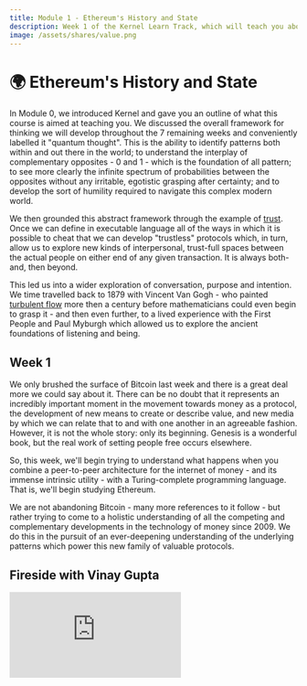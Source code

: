 ```yaml
---
title: Module 1 - Ethereum's History and State
description: Week 1 of the Kernel Learn Track, which will teach you about the ideas behind Ethereum and how they relate to building a better web.
image: /assets/shares/value.png
---
```


# 🌍 Ethereum's History and State

In Module 0, we introduced Kernel and gave you an outline of what this course is aimed at teaching you. We discussed the overall framework for thinking we will develop throughout the 7 remaining weeks and conveniently labelled it "quantum thought". This is the ability to identify patterns both within and out there in the world; to understand the interplay of complementary opposites - 0 and 1 - which is the foundation of all pattern; to see more clearly the infinite spectrum of probabilities between the opposites without any irritable, egotistic grasping after certainty; and to develop the sort of humility required to navigate this complex modern world.

We then grounded this abstract framework through the example of [trust](../module-0/trust). Once we can define in executable language all of the ways in which it is possible to cheat that we can develop "trustless" protocols which, in turn, allow us to explore new kinds of interpersonal, trust-full spaces between the actual people on either end of any given transaction. It is always both-and, then beyond.

This led us into a wider exploration of conversation, purpose and intention. We time travelled back to 1879 with Vincent Van Gogh - who painted <a href="https://www.brainpickings.org/2014/11/13/van-gogh-starry-night-fluid-dynamics-animation/" target="_blank">turbulent flow</a> more then a century before mathematicians could even begin to grasp it - and then even further, to a lived experience with the First People and Paul Myburgh which allowed us to explore the ancient foundations of listening and being.

## Week 1

We only brushed the surface of Bitcoin last week and there is a great deal more we could say about it. There can be no doubt that it represents an incredibly important moment in the movement towards money as a protocol, the development of new means to create or describe value, and new media by which we can relate that to and with one another in an agreeable fashion. However, it is not the whole story: only its beginning. Genesis is a wonderful book, but the real work of setting people free occurs elsewhere.

So, this week, we'll begin trying to understand what happens when you combine a peer-to-peer architecture for the internet of money - and its immense intrinsic utility - with a Turing-complete programming language. That is, we'll begin studying Ethereum. 

We are not abandoning Bitcoin - many more references to it follow - but rather trying to come to a holistic understanding of all the competing and complementary developments in the technology of money since 2009. We do this in the pursuit of an ever-deepening understanding of the underlying patterns which power this new family of valuable protocols.

## Fireside with Vinay Gupta

<iframe class="video-frame" src="https://www.youtube-nocookie.com/embed/hDzKPhk_ooA?start=635" frameborder="0" allow="accelerometer; autoplay; encrypted-media; gyroscope; picture-in-picture" allowfullscreen></iframe>

